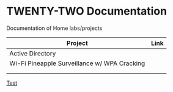 # TWENTY-TWO Documentation

Documentation of Home labs/projects

| Project | Link |
| ------- | ---- |
|Active Directory||[Hello](..sentinel_lab/sentinel.md)|
| Wi-Fi Pineapple Surveillance w/ WPA Cracking | | Link |
| | | |
| | | |


[Test](www.google.com)
